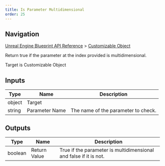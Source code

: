 ```yaml
---
title: Is Parameter Multidimensional
order: 25
---
```

## Navigation

[Unreal Engine Blueprint API Reference](https://dev.epicgames.com/documentation/en-us/unreal-engine/BlueprintAPI) > [Customizable Object](https://dev.epicgames.com/documentation/en-us/unreal-engine/BlueprintAPI/CustomizableObject)

Return true if the parameter at the index provided is multidimensional.

Target is Customizable Object

## Inputs

| Type | Name | Description |
| --- | --- | --- |
| object | Target |  |
| string | Parameter Name | The name of the parameter to check. |

## Outputs

| Type | Name | Description |
| --- | --- | --- |
| boolean | Return Value | True if the parameter is multidimensional and false if it is not. |
